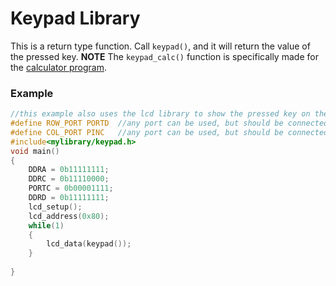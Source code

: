# Keypad Library
This is a return type function. Call `keypad()`, and it will return the value of the pressed key.
**NOTE**
The `keypad_calc()` function is specifically made for the [calculator program](https://github.com/nipun24/ATMEGA16_libraries/blob/master/example_programs/calculator/calculator.c).
### Example
```c
//this example also uses the lcd library to show the pressed key on the LCD.
#define ROW_PORT PORTD  //any port can be used, but should be connected to the row
#define COL_PORT PINC   //any port can be used, but should be connected to the coloumn
#include<mylibrary/keypad.h>
void main()
{
	DDRA = 0b11111111;
	DDRC = 0b11110000;
	PORTC = 0b00001111;
	DDRD = 0b11111111;
	lcd_setup();
	lcd_address(0x80);
	while(1)
	{
        lcd_data(keypad());
	}
	
}
```